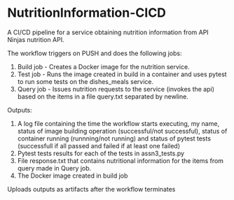 # NutritionInformation-CICD

A CI/CD pipeline for a service obtaining nutrition information from API Ninjas nutrition API.

The workflow triggers on PUSH and does the following jobs:

1. Build job - Creates a Docker image for the nutrition service.
2. Test job - Runs the image created in build in a container and uses pytest to run some tests on the dishes_meals service.
3. Query job - Issues nutrition requests to the service (invokes the api) based on the items in a file query.txt separated by newline.

Outputs:

1. A log file containing the time the workflow starts executing, my name, status of image building operation (successful/not successful), status of container running (runnning/not running) and status of pytest tests (successfull if all passed and failed if at least one failed)
2. Pytest tests results for each of the tests in assn3_tests.py
3. File response.txt that contains nutritional information for the items from query made in Query job.
4. The Docker image created in build job

Uploads outputs as artifacts after the workflow terminates
